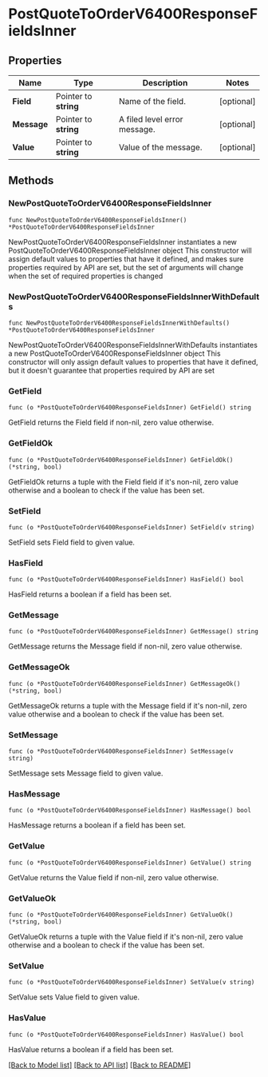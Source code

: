# PostQuoteToOrderV6400ResponseFieldsInner

## Properties

Name | Type | Description | Notes
------------ | ------------- | ------------- | -------------
**Field** | Pointer to **string** | Name of the field. | [optional] 
**Message** | Pointer to **string** | A filed level error message. | [optional] 
**Value** | Pointer to **string** | Value of the message. | [optional] 

## Methods

### NewPostQuoteToOrderV6400ResponseFieldsInner

`func NewPostQuoteToOrderV6400ResponseFieldsInner() *PostQuoteToOrderV6400ResponseFieldsInner`

NewPostQuoteToOrderV6400ResponseFieldsInner instantiates a new PostQuoteToOrderV6400ResponseFieldsInner object
This constructor will assign default values to properties that have it defined,
and makes sure properties required by API are set, but the set of arguments
will change when the set of required properties is changed

### NewPostQuoteToOrderV6400ResponseFieldsInnerWithDefaults

`func NewPostQuoteToOrderV6400ResponseFieldsInnerWithDefaults() *PostQuoteToOrderV6400ResponseFieldsInner`

NewPostQuoteToOrderV6400ResponseFieldsInnerWithDefaults instantiates a new PostQuoteToOrderV6400ResponseFieldsInner object
This constructor will only assign default values to properties that have it defined,
but it doesn't guarantee that properties required by API are set

### GetField

`func (o *PostQuoteToOrderV6400ResponseFieldsInner) GetField() string`

GetField returns the Field field if non-nil, zero value otherwise.

### GetFieldOk

`func (o *PostQuoteToOrderV6400ResponseFieldsInner) GetFieldOk() (*string, bool)`

GetFieldOk returns a tuple with the Field field if it's non-nil, zero value otherwise
and a boolean to check if the value has been set.

### SetField

`func (o *PostQuoteToOrderV6400ResponseFieldsInner) SetField(v string)`

SetField sets Field field to given value.

### HasField

`func (o *PostQuoteToOrderV6400ResponseFieldsInner) HasField() bool`

HasField returns a boolean if a field has been set.

### GetMessage

`func (o *PostQuoteToOrderV6400ResponseFieldsInner) GetMessage() string`

GetMessage returns the Message field if non-nil, zero value otherwise.

### GetMessageOk

`func (o *PostQuoteToOrderV6400ResponseFieldsInner) GetMessageOk() (*string, bool)`

GetMessageOk returns a tuple with the Message field if it's non-nil, zero value otherwise
and a boolean to check if the value has been set.

### SetMessage

`func (o *PostQuoteToOrderV6400ResponseFieldsInner) SetMessage(v string)`

SetMessage sets Message field to given value.

### HasMessage

`func (o *PostQuoteToOrderV6400ResponseFieldsInner) HasMessage() bool`

HasMessage returns a boolean if a field has been set.

### GetValue

`func (o *PostQuoteToOrderV6400ResponseFieldsInner) GetValue() string`

GetValue returns the Value field if non-nil, zero value otherwise.

### GetValueOk

`func (o *PostQuoteToOrderV6400ResponseFieldsInner) GetValueOk() (*string, bool)`

GetValueOk returns a tuple with the Value field if it's non-nil, zero value otherwise
and a boolean to check if the value has been set.

### SetValue

`func (o *PostQuoteToOrderV6400ResponseFieldsInner) SetValue(v string)`

SetValue sets Value field to given value.

### HasValue

`func (o *PostQuoteToOrderV6400ResponseFieldsInner) HasValue() bool`

HasValue returns a boolean if a field has been set.


[[Back to Model list]](../README.md#documentation-for-models) [[Back to API list]](../README.md#documentation-for-api-endpoints) [[Back to README]](../README.md)


